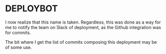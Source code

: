 # DEPLOYBOT

I now realize that this name is taken. Regardless, this was done as a way for me to notify the team on Slack of deployment, as the Github integration was for commits.

The bit where I get the list of commits composing this deployment may be of some use.
